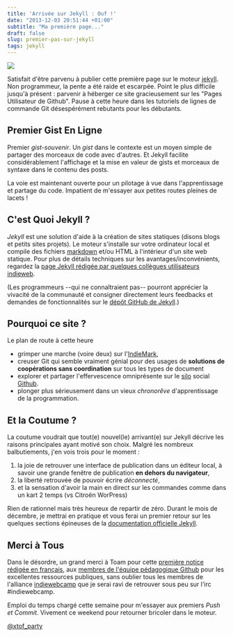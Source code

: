 ```yaml
---
title: 'Arrivée sur Jekyll : Ouf !'
date: "2013-12-03 20:51:44 +01:00"
subtitle: "Ma première page..."
draft: false
slug: premier-pas-sur-jekyll
tags: jekyll
---
```


![](/img/jekyll-logo-dark-solid.png)

Satisfait d'être parvenu à publier cette première page sur le moteur [jekyll]. Non programmeur, la pente a été raide et escarpée. Point le plus difficile jusqu'à présent : parvenir à héberger ce site gracieusement sur les  "Pages Utilisateur de Github". Pause à cette heure dans les tutoriels de lignes de commande Git désespérément rebutants pour les débutants. 

## Premier Gist En Ligne

Premier *gist-souvenir*. Un <dfn>gist</dfn> dans le contexte est un moyen simple de partager des morceaux de code avec d'autres. Et Jekyll facilite considérablement l'affichage et la mise en valeur de gists et morceaux de syntaxe dans le contenu des posts.

La voie est maintenant ouverte pour un pilotage à vue dans l'apprentissage et partage du code. Impatient de m'essayer aux petites routes pleines de lacets !

## C'est Quoi Jekyll ?  

<dfn>Jekyll</dfn> est une solution d'aide à la création de sites statiques (disons blogs et petits sites projets). Le moteur s'installe sur votre ordinateur local et compile des fichiers [markdown](http://daringfireball.net/projects/markdown/) et/ou HTML à l'intérieur d'un site web statique. Pour plus de détails techniques sur les avantages/inconvénients, regardez la [page Jekyll rédigée par quelques collègues utilisateurs indieweb](http://indiewebcamp.com/Jekyll). 

(Les programmeurs --qui ne connaîtraient pas-- pourront apprécier la vivacité de la communauté et consigner directement leurs feedbacks et demandes de fonctionnalités sur le [dépôt GitHub de Jekyll][jekyll-gh].)

## Pourquoi ce site ? 

Le plan de route <time class="dt-published" datetime="2013-12-03T22:12">à cette heure</time> 

* grimper une marche (voire deux) sur l'[IndieMark](http://indiewebcamp.com/IndieMark),  
* creuser Git qui semble vraiment génial pour des usages de **solutions de coopérations sans coordination** sur tous les types de document
* explorer et partager l'effervescence omniprésente sur le [silo](http://indiewebcamp.com/silo-fr) social [Github](http://indiewebcamp.com/Github).
* plonger plus sérieusement dans un vieux *chronorêve* d'apprentissage de la programmation.

## Et la Coutume ?  

La coutume voudrait que tout(e) nouvel(le) arrivant(e) sur Jekyll décrive les raisons principales ayant motivé son choix. Malgré les nombreux balbutiements, j'en vois trois pour le moment :
 
1. la joie de retrouver une interface de publication dans un éditeur local, à savoir une grande fenêtre de publication **en dehors du navigateur**,
2. la liberté retrouvée de pouvoir écrire *déconnecté*, 
3. et la sensation d'avoir la main en direct sur les commandes comme dans un kart 2 temps (<troll>vs Citroën WorPress</troll>) 

Rien de rationnel mais très heureux de repartir de zéro. Durant le mois de décembre, je mettrai en pratique et vous ferai un premier retour sur les quelques sections épineuses de la [documentation officielle Jekyll][jekyll]. 
 

## Merci à Tous

Dans le désordre, un grand merci à Toam pour cette [première notice rédigée en français](http://www.toam.fr/20-05-2013-guide-demarrage-jekyll/), aux  [membres de l'équipe pédagogique Github](https://github.com/ChristopheDucamp/following) pour les excellentes ressources publiques, sans oublier tous les membres de l'alliance [indiewebcamp](http://indiewebcamp.com) que je serai ravi de retrouver sous peu sur l'irc #indiewebcamp. 

Emploi du temps chargé cette semaine pour m'essayer aux premiers *Push et Commit*. 
Vivement ce weekend pour retourner bricoler dans le moteur. 

<span class="h-card" rel="me">[@xtof_party](http://twitter.com/xtof_party)</span>


[jekyll-gh]: https://github.com/mojombo/jekyll
[jekyll]:    http://jekyllrb.com
